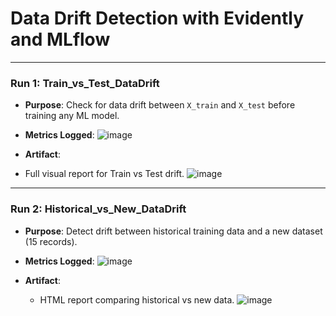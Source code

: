 # Data Drift Detection with Evidently and MLflow
---
### Run 1: Train_vs_Test_DataDrift

- **Purpose**: Check for data drift between `X_train` and `X_test` before training any ML model.
- **Metrics Logged**:
  ![image](https://github.com/user-attachments/assets/40f256fd-5716-4343-8c27-91a016a6d6e3)

- **Artifact**:
- Full visual report for Train vs Test drift.
  ![image](https://github.com/user-attachments/assets/1bcab412-1f66-465c-9ba6-53e0df544f47)
---

### Run 2: Historical_vs_New_DataDrift

- **Purpose**: Detect drift between historical training data and a new dataset (15 records).
- **Metrics Logged**:
  ![image](https://github.com/user-attachments/assets/5a46fe4a-a506-4053-86c0-ed693fbc5510)

- **Artifact**:
  - HTML report comparing historical vs new data.
    ![image](https://github.com/user-attachments/assets/abd6a933-1f10-4902-93b8-68b2d403c2f9)



